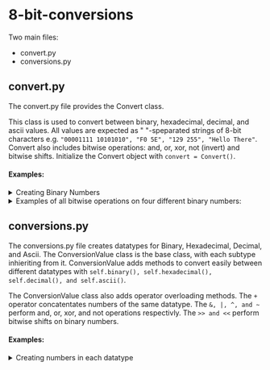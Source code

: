 # 8-bit-conversions

Two main files:
  * convert.py
  * conversions.py
    
## convert.py

 The convert.py file provides the Convert class.
  
 This class is used to convert between binary, hexadecimal, decimal, and ascii values.  All values are expected as " "-speparated strings of 8-bit characters e.g. `"00001111 10101010", "F0 5E", "129 255", "Hello There"`.  Convert also includes bitwise operations: and, or, xor, not (invert) and bitwise shifts.  Initialize the Convert object with `convert = Convert()`.
  
#### Examples:
<details><summary>Creating Binary Numbers</summary>
<p>

```python
bin_one = "01010101"
bin_two = "11100000"
bin_three = "00110011 01010101"
bin_four = "11100000 00001111"
```
</p>
</details>

<details><summary>Examples of all bitwise operations on four different binary numbers:</summary>
<p>

```python
binaries = [bin_one, bin_two, bin_three, bin_four]

print("Binaries:")
[print(bin) for bin in binaries]

print("\nNot:")
[print("NOT " + bin + ": " + convert.logical_not(bin)) for bin in binaries]
print("\nAnd:")
[[print(bin1 + " AND " + bin2 + ": " + convert.logical_and(bin1, bin2)) for bin1 in binaries] for bin2 in binaries]
print("\nOr:")
[[print(bin1 + " OR " + bin2 + ": " + convert.logical_or(bin1, bin2)) for bin1 in binaries] for bin2 in binaries]
print("\nXor:")
[[print(bin1 + " XOR " + bin2 + ": " + convert.logical_xor(bin1, bin2)) for bin1 in binaries] for bin2 in binaries]
print("\nBitwise Shift:")
[print((bin + " >> " + "2" + ": " + convert.bitwise_shift(bin, 1, 2)) + ", " + bin + " << " + "2" + (convert.bitwise_shift(bin, 0, 2))) for bin in binaries]
```

<details><summary>This will output:</summary>
<p>

```
Binaries:
01010101
11100000
00110011 01010101
11100000 00001111

Not:
NOT 01010101: 10101010
NOT 11100000: 00011111
NOT 00110011 01010101: 11001100 10101010
NOT 11100000 00001111: 00011111 11110000

And:
01010101 AND 01010101: 01010101
11100000 AND 01010101: 01000000
00110011 01010101 AND 01010101: 00010001 01010101
11100000 00001111 AND 01010101: 01000000 00000101
01010101 AND 11100000: 01000000
11100000 AND 11100000: 11100000
00110011 01010101 AND 11100000: 00100000 01000000
11100000 00001111 AND 11100000: 11100000 00000000
01010101 AND 00110011 01010101: 00010001 01010101
11100000 AND 00110011 01010101: 00100000 01000000
00110011 01010101 AND 00110011 01010101: 00110011 01010101
11100000 00001111 AND 00110011 01010101: 00100000 00000101
01010101 AND 11100000 00001111: 01000000 00000101
11100000 AND 11100000 00001111: 11100000 00000000
00110011 01010101 AND 11100000 00001111: 00100000 00000101
11100000 00001111 AND 11100000 00001111: 11100000 00001111

Or:
01010101 OR 01010101: 01010101
11100000 OR 01010101: 11110101
00110011 01010101 OR 01010101: 01110111 01010101
11100000 00001111 OR 01010101: 11110101 01011111
01010101 OR 11100000: 11110101
11100000 OR 11100000: 11100000
00110011 01010101 OR 11100000: 11110011 11110101
11100000 00001111 OR 11100000: 11100000 11101111
01010101 OR 00110011 01010101: 01110111 01010101
11100000 OR 00110011 01010101: 11110011 11110101
00110011 01010101 OR 00110011 01010101: 00110011 01010101
11100000 00001111 OR 00110011 01010101: 11110011 01011111
01010101 OR 11100000 00001111: 11110101 01011111
11100000 OR 11100000 00001111: 11100000 11101111
00110011 01010101 OR 11100000 00001111: 11110011 01011111
11100000 00001111 OR 11100000 00001111: 11100000 00001111

Xor:
01010101 XOR 01010101: 00000000
11100000 XOR 01010101: 10110101
00110011 01010101 XOR 01010101: 01100110 00000000
11100000 00001111 XOR 01010101: 10110101 01011010
01010101 XOR 11100000: 10110101
11100000 XOR 11100000: 00000000
00110011 01010101 XOR 11100000: 11010011 10110101
11100000 00001111 XOR 11100000: 00000000 11101111
01010101 XOR 00110011 01010101: 01100110 00000000
11100000 XOR 00110011 01010101: 11010011 10110101
00110011 01010101 XOR 00110011 01010101: 00000000 00000000
11100000 00001111 XOR 00110011 01010101: 11010011 01011010
01010101 XOR 11100000 00001111: 10110101 01011010
11100000 XOR 11100000 00001111: 00000000 11101111
00110011 01010101 XOR 11100000 00001111: 11010011 01011010
11100000 00001111 XOR 11100000 00001111: 00000000 00000000

Bitwise Shift:
01010101 >> 2: 00010101, 01010101 << 2: 01010100
11100000 >> 2: 00111000, 11100000 << 2: 10000000
00110011 01010101 >> 2: 00001100 00010101, 00110011 01010101 << 2: 11001100 01010100
11100000 00001111 >> 2: 00111000 00000011, 11100000 00001111 << 2: 10000000 00111100
```
</p>
</details>
</p>
</details>


## conversions.py

 The conversions.py file creates datatypes for Binary, Hexadecimal, Decimal, and Ascii.  The ConversionValue class is the base class, with each subtype inhieriting from it.  ConversionValue adds methods to convert easily between different datatypes with `self.binary(), self.hexadecimal(), self.decimal(), and self.ascii()`. 
 
 The ConversionValue class also adds operator overloading methods.  The `+` operator concatentates numbers of the same datatype.  The `&, |, ^, and ~` perform and, or, xor, and not operations respectivly. The `>> and <<` perform bitwise shifts on binary numbers.
  
#### Examples:
<details><summary>Creating numbers in each datatype</summary>
<p>

```python
bin_one = Binary("00001111")
bin_two = Binary("00110011")

hex_one = Hexadecimal("10")
hex_two = Hexadecimal("40")

dec_one = Decimal("16")
dec_two = Decimal("128")

ascii_one = Ascii(" ")
ascii_two = Ascii("a")

print("Basic Values:")
print(bin_one)
print(bin_two, "\n")
print(hex_one)
print(hex_two, "\n")
print(dec_one)
print(dec_two, "\n")
print(ascii_one)
print(ascii_two, "\n")
```

<details><summary>This will output</summary>
<p>

```
Basic Values:
00001111
00110011 

10
40 

16
128 

 
a 
```
</p>
</details>
</p>
</details>
 
